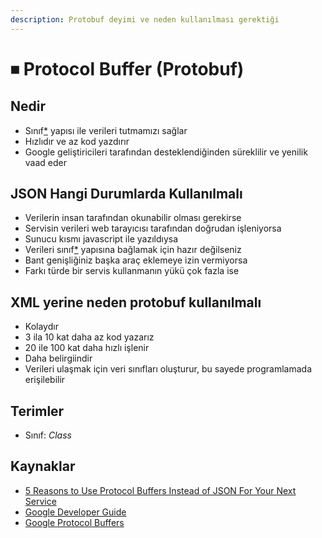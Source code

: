 ```yaml
---
description: Protobuf deyimi ve neden kullanılması gerektiği
---
```


# ⏹ Protocol Buffer (Protobuf)

## Nedir

* Sınıf[\*](https://github.com/YEmreAk/YLib/blob/master/uygulamalar/broken-reference/README.md) yapısı ile verileri tutmamızı sağlar
* Hızlıdır ve az kod yazdırır
* Google geliştiricileri tarafından desteklendiğinden süreklilir ve yenilik vaad eder

## JSON Hangi Durumlarda Kullanılmalı

* Verilerin insan tarafından okunabilir olması gerekirse
* Servisin verileri web tarayıcısı tarafından doğrudan işleniyorsa
* Sunucu kısmı javascript ile yazıldıysa
* Verileri sınıf[\*](https://github.com/YEmreAk/YLib/blob/master/uygulamalar/broken-reference/README.md) yapısına bağlamak için hazır değilseniz
* Bant genişliğiniz başka araç eklemeye izin vermiyorsa
* Farkı türde bir servis kullanmanın yükü çok fazla ise

## XML yerine neden protobuf kullanılmalı

* Kolaydır
* 3 ila 10 kat daha az kod yazarız
* 20 ile 100 kat daha hızlı işlenir
* Daha belirgiindir
* Verileri ulaşmak için veri sınıfları oluşturur, bu sayede programlamada erişilebilir

## Terimler

* Sınıf: _Class_

## Kaynaklar

* [5 Reasons to Use Protocol Buffers Instead of JSON For Your Next Service](https://codeclimate.com/blog/choose-protocol-buffers/)
* [Google Developer Guide](https://developers.google.com/protocol-buffers/docs/overview)
* [Google Protocol Buffers](https://developers.google.com/protocol-buffers/)
